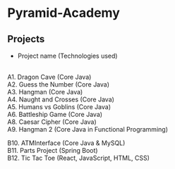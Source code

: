 # Pyramid-Academy

<h2> Projects </h2> 
  
* Project name (Technologies used)
  </br>
  </br>
  
  
A1. Dragon Cave (Core Java) \
A2. Guess the Number (Core Java)\
A3. Hangman (Core Java)\
A4. Naught and Crosses (Core Java)\
A5. Humans vs Goblins (Core Java)\
A6. Battleship Game (Core Java)\
A8. Caesar Cipher (Core Java)\
A9. Hangman 2 (Core Java in Functional Programming)
  
B10. ATMInterface (Core Java & MySQL)\
B11. Parts Project (Spring Boot)\
B12. Tic Tac Toe (React, JavaScript, HTML, CSS)




